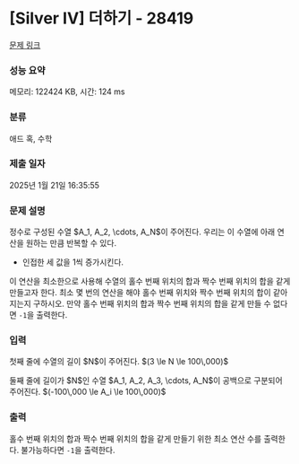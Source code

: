 # [Silver IV] 더하기 - 28419 

[문제 링크](https://www.acmicpc.net/problem/28419) 

### 성능 요약

메모리: 122424 KB, 시간: 124 ms

### 분류

애드 혹, 수학

### 제출 일자

2025년 1월 21일 16:35:55

### 문제 설명

<p>정수로 구성된 수열 $A_1, A_2, \cdots, A_N$이 주어진다. 우리는 이 수열에 아래 연산을 원하는 만큼 반복할 수 있다.</p>

<ul>
	<li>인접한 세 값을 1씩 증가시킨다.</li>
</ul>

<p>이 연산을 최소한으로 사용해 수열의 홀수 번째 위치의 합과 짝수 번째 위치의 합을 같게 만들고자 한다. 최소 몇 번의 연산을 해야 홀수 번째 위치와 짝수 번째 위치의 합이 같아지는지 구하시오. 만약 홀수 번째 위치의 합과 짝수 번째 위치의 합을 같게 만들 수 없다면 <code>-1</code>을 출력한다.</p>

### 입력 

 <p>첫째 줄에 수열의 길이 $N$이 주어진다. $(3 \le N \le 100\,000)$</p>

<p>둘째 줄에 길이가 $N$인 수열 $A_1, A_2, A_3, \cdots, A_N$이 공백으로 구분되어 주어진다. $(-100\,000 \le A_i \le 100\,000)$</p>

### 출력 

 <p>홀수 번째 위치의 합과 짝수 번째 위치의 합을 같게 만들기 위한 최소 연산 수를 출력한다. 불가능하다면 <code>-1</code>을 출력한다.</p>

